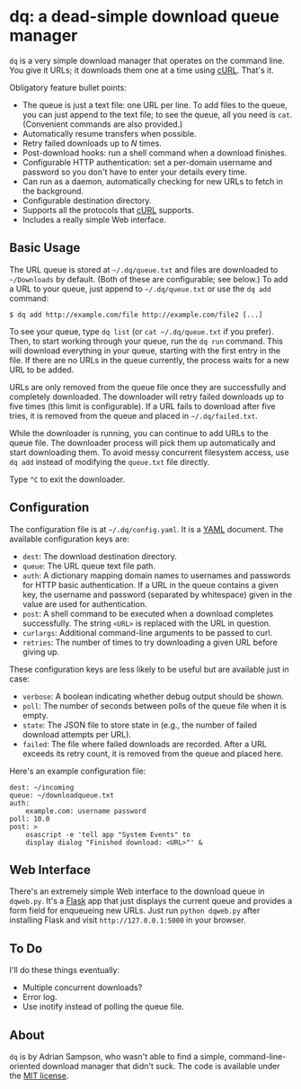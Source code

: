 dq: a dead-simple download queue manager
========================================

`dq` is a very simple download manager that operates on the command line. You
give it URLs; it downloads them one at a time using [cURL][]. That's it.

Obligatory feature bullet points:

* The queue is just a text file: one URL per line. To add files to the queue,
  you can just append to the text file; to see the queue, all you need is `cat`.
  (Convenient commands are also provided.)
* Automatically resume transfers when possible.
* Retry failed downloads up to *N* times.
* Post-download hooks: run a shell command when a download finishes.
* Configurable HTTP authentication: set a per-domain username and password so
  you don't have to enter your details every time.
* Can run as a daemon, automatically checking for new URLs to fetch in the
  background.
* Configurable destination directory.
* Supports all the protocols that [cURL][] supports.
* Includes a really simple Web interface.

Basic Usage
-----------

The URL queue is stored at `~/.dq/queue.txt` and files are downloaded to
`~/Downloads` by default. (Both of these are configurable; see below.) To add a
URL to your queue, just append to `~/.dq/queue.txt` or use the `dq add`
command:

    $ dq add http://example.com/file http://example.com/file2 [...]

To see your queue, type `dq list` (or `cat ~/.dq/queue.txt` if you prefer).
Then, to start working through your queue, run the `dq run` command. This will
download everything in your queue, starting with the first entry in the file.
If there are no URLs in the queue currently, the process waits for a new URL to
be added.

URLs are only removed from the queue file once they are successfully and
completely downloaded. The downloader will retry failed downloads up to five
times (this limit is configurable). If a URL fails to download after five
tries, it is removed from the queue and placed in `~/.dq/failed.txt`.

While the downloader is running, you can continue to add URLs to the queue
file. The downloader process will pick them up automatically and start
downloading them. To avoid messy concurrent filesystem access, use `dq add`
instead of modifying the `queue.txt` file directly.

Type `^C` to exit the downloader.

Configuration
-------------

The configuration file is at `~/.dq/config.yaml`. It is a [YAML][] document.
The available configuration keys are:

* `dest`: The download destination directory.
* `queue`: The URL queue text file path.
* `auth`: A dictionary mapping domain names to usernames and passwords for HTTP
  basic authentication. If a URL in the queue contains a given key, the username
  and password (separated by whitespace) given in the value are used for
  authentication.
* `post`: A shell command to be executed when a download completes
  successfully. The string `<URL>` is replaced with the URL in question.
* `curlargs`: Additional command-line arguments to be passed to curl.
* `retries`: The number of times to try downloading a given URL before giving
  up.

These configuration keys are less likely to be useful but are available just in case:

* `verbose`: A boolean indicating whether debug output should be shown.
* `poll`: The number of seconds between polls of the queue file when it is
  empty.
* `state`: The JSON file to store state in (e.g., the number of failed download
  attempts per URL).
* `failed`: The file where failed downloads are recorded. After a URL exceeds
  its retry count, it is removed from the queue and placed here.

Here's an example configuration file:

    dest: ~/incoming
    queue: ~/downloadqueue.txt
    auth:
        example.com: username password
    poll: 10.0
    post: >
        osascript -e 'tell app "System Events" to
        display dialog "Finished download: <URL>"' &

Web Interface
-------------

There's an extremely simple Web interface to the download queue in `dqweb.py`.
It's a [Flask][flask] app that just displays the current queue and provides a
form field for enqueueing new URLs. Just run `python dqweb.py` after installing
Flask and visit `http://127.0.0.1:5000` in your browser.

[flask]: http://flask.pocoo.org/

To Do
-----

I'll do these things eventually:

* Multiple concurrent downloads?
* Error log.
* Use inotify instead of polling the queue file.

About
-----

`dq` is by Adrian Sampson, who wasn't able to find a simple,
command-line-oriented download manager that didn't suck. The code is available
under the [MIT license][].

[curl]: http://curl.haxx.se/
[yaml]: http://yaml.org/
[mit license]: http://www.opensource.org/licenses/mit-license.php
